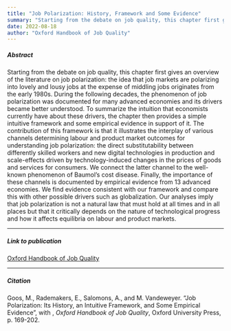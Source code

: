 ```yaml
---
title: "Job Polarization: History, Framework and Some Evidence" 
summary: "Starting from the debate on job quality, this chapter first gives an overview of the literature on job polarization: the idea that job markets are polarizing into lovely and lousy jobs at the expense of middling jobs originates from the early 1980s. During the following decades, the phenomenon of job polarization was documented for many advanced economies and its drivers became better understood. To summarize the intuition that economists currently have about these drivers, the chapter then provides a simple intuitive framework and some empirical evidence in support of it."
date: 2022-08-18
author: "Oxford Handbook of Job Quality"
---
```


##### Abstract

Starting from the debate on job quality, this chapter first gives an overview of the literature on job polarization: the idea that job markets are polarizing into lovely and lousy jobs at the expense of middling jobs originates from the early 1980s. During the following decades, the phenomenon of job polarization was documented for many advanced economies and its drivers became better understood. To summarize the intuition that economists currently have about these drivers, the chapter then provides a simple intuitive framework and some empirical evidence in support of it. The contribution of this framework is that it illustrates the interplay of various channels determining labour and product market outcomes for understanding job polarization: the direct substitutability between differently skilled workers and new digital technologies in production and scale-effects driven by technology-induced changes in the prices of goods and services for consumers. We connect the latter channel to the well-known phenomenon of Baumol’s cost disease. Finally, the importance of these channels is documented by empirical evidence from 13 advanced economies. We find evidence consistent with our framework and compare this with other possible drivers such as globalization. Our analyses imply that job polarization is not a natural law that must hold at all times and in all places but that it critically depends on the nature of technological progress and how it affects equilibria on labour and product markets.

---

##### Link to publication

[Oxford Handbook of Job Quality](https://global.oup.com/academic/product/the-oxford-handbook-of-job-quality-9780198749790?cc=us&lang=en&) 

---

##### Citation

Goos, M., Rademakers, E., Salomons, A., and M. Vandeweyer. “Job Polarization: Its History, an Intuitive Framework, and Some Empirical Evidence”, with , *Oxford Handbook of Job Quality*, Oxford University Press, p. 169-202.



